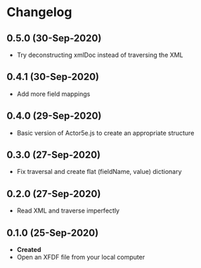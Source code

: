 # Changelog

## 0.5.0 (30-Sep-2020)
- Try deconstructing xmlDoc instead of traversing the XML

## 0.4.1 (30-Sep-2020)
- Add more field mappings

## 0.4.0 (29-Sep-2020)
- Basic version of Actor5e.js to create an appropriate structure

## 0.3.0 (27-Sep-2020)
- Fix traversal and create flat (fieldName, value) dictionary

## 0.2.0 (27-Sep-2020)
- Read XML and traverse imperfectly

## 0.1.0 (25-Sep-2020)
- **Created**
-   Open an XFDF file from your local computer
